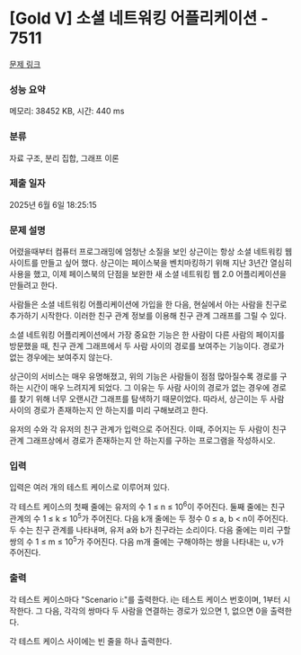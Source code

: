 # [Gold V] 소셜 네트워킹 어플리케이션 - 7511 

[문제 링크](https://www.acmicpc.net/problem/7511) 

### 성능 요약

메모리: 38452 KB, 시간: 440 ms

### 분류

자료 구조, 분리 집합, 그래프 이론

### 제출 일자

2025년 6월 6일 18:25:15

### 문제 설명

<p>어렸을때부터 컴퓨터 프로그래밍에 엄청난 소질을 보인 상근이는 항상 소셜 네트워킹 웹사이트를 만들고 싶어 했다. 상근이는 페이스북을 벤치마킹하기 위해 지난 3년간 열심히 사용을 했고, 이제 페이스북의 단점을 보완한 새 소셜 네트워킹 웹 2.0 어플리케이션을 만들려고 한다.</p>

<p>사람들은 소셜 네트워킹 어플리케이션에 가입을 한 다음, 현실에서 아는 사람을 친구로 추가하기 시작한다. 이러한 친구 관계 정보를 이용해 친구 관계 그래프를 그릴 수 있다.</p>

<p>소셜 네트워킹 어플리케이션에서 가장 중요한 기능은 한 사람이 다른 사람의 페이지를 방문했을 때, 친구 관계 그래프에서 두 사람 사이의 경로를 보여주는 기능이다. 경로가 없는 경우에는 보여주지 않는다.</p>

<p>상근이의 서비스는 매우 유명해졌고, 위의 기능은 사람들이 점점 많아질수록 경로를 구하는 시간이 매우 느려지게 되었다. 그 이유는 두 사람 사이의 경로가 없는 경우에 경로를 찾기 위해 너무 오랜시간 그래프를 탐색하기 때문이었다. 따라서, 상근이는 두 사람 사이의 경로가 존재하는지 안 하는지를 미리 구해보려고 한다.</p>

<p>유저의 수와 각 유저의 친구 관계가 입력으로 주어진다. 이때, 주어지는 두 사람이 친구 관계 그래프상에서 경로가 존재하는지 안 하는지를 구하는 프로그램을 작성하시오.</p>

### 입력 

 <p>입력은 여러 개의 테스트 케이스로 이루어져 있다.</p>

<p>각 테스트 케이스의 첫째 줄에는 유저의 수 1 ≤ n ≤ 10<sup>6</sup>이 주어진다. 둘째 줄에는 친구 관계의 수 1 ≤ k ≤ 10<sup>5</sup>가 주어진다. 다음 k개 줄에는 두 정수 0 ≤ a, b < n이 주어진다. 두 수는 친구 관계를 나타내며, 유저 a와 b가 친구라는 소리이다. 다음 줄에는 미리 구할 쌍의 수 1 ≤ m ≤ 10<sup>5</sup>가 주어진다. 다음 m개 줄에는 구해야하는 쌍을 나타내는 u, v가 주어진다.</p>

### 출력 

 <p>각 테스트 케이스마다 "Scenario i:"를 출력한다. i는 테스트 케이스 번호이며, 1부터 시작한다. 그 다음, 각각의 쌍마다 두 사람을 연결하는 경로가 있으면 1, 없으면 0을 출력한다.</p>

<p>각 테스트 케이스 사이에는 빈 줄을 하나 출력한다.</p>

